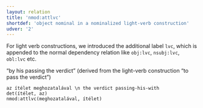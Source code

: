 ```yaml
---
layout: relation
title: 'nmod:attlvc'
shortdef: 'object nominal in a nominalized light-verb construction'
udver: '2'
---
```


For light verb constructions, we introduced the additional label `lvc`, which is appended to the normal dependency relation like `obj:lvc`, `nsubj:lvc`, `obl:lvc` etc.

“by his passing the verdict” (derived from the light-verb construction “to pass the verdict”)

~~~ sdparse
az ítélet meghozatalával \n the verdict passing-his-with
det(ítélet, az)
nmod:attlvc(meghozatalával, ítélet)
~~~

<!-- Interlanguage links updated So kvě 14 19:03:46 CEST 2022 -->
